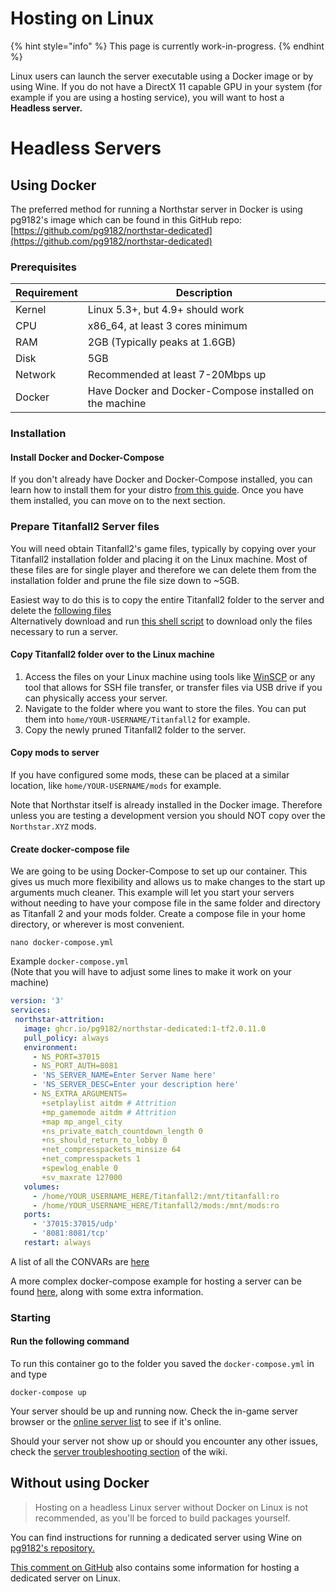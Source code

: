 # Hosting on Linux

{% hint style="info" %}
This page is currently work-in-progress.
{% endhint %}

Linux users can launch the server executable using a Docker image or by using Wine.
If you do not have a DirectX 11 capable GPU in your system (for example if you are using a hosting service), you will want to host a **Headless server.**

# <a name="Headless_Servers">Headless Servers</a>

## Using Docker

The preferred method for running a Northstar server in Docker is using pg9182's image which can be found in this GitHub repo: [https://github.com/pg9182/northstar-dedicated](https://github.com/pg9182/northstar-dedicated)

### Prerequisites

| Requirement | Description                                             |
| ----------- | ------------------------------------------------------- |
| Kernel      | Linux 5.3+, but 4.9+ should work                        |
| CPU         | x86\_64, at least 3 cores minimum                       |
| RAM         | 2GB (Typically peaks at 1.6GB)                          |
| Disk        | 5GB                                                     |
| Network     | Recommended at least 7-20Mbps up                        |
| Docker      | Have Docker and Docker-Compose installed on the machine |

### Installation

#### Install Docker and Docker-Compose

If you don't already have Docker and Docker-Compose installed, you can learn how to install them for your distro [from this guide](https://docs.docker.com/engine/install/). Once you have them installed, you can move on to the next section.

### Prepare Titanfall2 Server files

You will need obtain Titanfall2's game files, typically by copying over your Titanfall2 installation folder and placing it on the Linux machine. Most of these files are for single player and therefore we can delete them from the installation folder and prune the file size down to \~5GB.

Easiest way to do this is to copy the entire Titanfall2 folder to the server and delete the [following files](https://github.com/pg9182/northstar-dedicated#reducing-the-size-) \
Alternatively download and run [this shell script](https://gist.github.com/pg9182/9a962adbfc27e93237cd14e4523c9da8) to download only the files necessary to run a server.

#### Copy Titanfall2 folder over to the Linux machine

1. Access the files on your Linux machine using tools like [WinSCP](https://winscp.net/eng/download.php) or any tool that allows for SSH file transfer, or transfer files via USB drive if you can physically access your server.
2. Navigate to the folder where you want to store the files. You can put them into `home/YOUR-USERNAME/Titanfall2` for example.
3. Copy the newly pruned Titanfall2 folder to the server.

#### Copy mods to server

If you have configured some mods, these can be placed at a similar location, like `home/YOUR-USERNAME/mods` for example.

Note that Northstar itself is already installed in the Docker image. Therefore unless you are testing a development version you should NOT copy over the `Northstar.XYZ` mods.

#### Create docker-compose file

We are going to be using Docker-Compose to set up our container. This gives us much more flexibility and allows us to make changes to the start up arguments much cleaner. This example will let you start your servers without needing to have your compose file in the same folder and directory as Titanfall 2 and your mods folder. Create a compose file in your home directory, or wherever is most convenient.

```
nano docker-compose.yml
```

Example `docker-compose.yml` \
(Note that you will have to adjust some lines to make it work on your machine)

```yaml
version: '3'
services:
 northstar-attrition: 
   image: ghcr.io/pg9182/northstar-dedicated:1-tf2.0.11.0 
   pull_policy: always 
   environment:
     - NS_PORT=37015
     - NS_PORT_AUTH=8081
     - 'NS_SERVER_NAME=Enter Server Name here'
     - 'NS_SERVER_DESC=Enter your description here'
     - NS_EXTRA_ARGUMENTS=
       +setplaylist aitdm # Attrition
       +mp_gamemode aitdm # Attrition
       +map mp_angel_city
       +ns_private_match_countdown_length 0
       +ns_should_return_to_lobby 0
       +net_compresspackets_minsize 64
       +net_compresspackets 1
       +spewlog_enable 0
       +sv_maxrate 127000
   volumes:
     - /home/YOUR_USERNAME_HERE/Titanfall2:/mnt/titanfall:ro
     - /home/YOUR_USERNAME_HERE/Titanfall2/mods:/mnt/mods:ro
   ports:
     - '37015:37015/udp'
     - '8081:8081/tcp'
   restart: always
```

A list of all the CONVARs are [here](../../hosting-a-server-with-northstar/dedicated-server#convars)

A more complex docker-compose example for hosting a server can be found [here](https://github.com/pg9182/northstar-dedicated#container), along with some extra information.

### Starting

#### Run the following command

To run this container go to the folder you saved the `docker-compose.yml` in and type

```
docker-compose up
```

Your server should be up and running now. Check the in-game server browser or the [online server list](https://northstar.tf/servers) to see if it's online.

Should your server not show up or should you encounter any other issues, check the [server troubleshooting section](https://r2northstar.gitbook.io/r2northstar-wiki/hosting-a-server-with-northstar/troubleshooting) of the wiki.

## Without using Docker

> Hosting on a headless Linux server without Docker on Linux is not recommended, as you'll be forced to build packages yourself.

You can find instructions for running a dedicated server using Wine on [pg9182's repository.](https://github.com/pg9182/northstar-dedicated#running-with-wine)

[This comment on GitHub](https://github.com/R2Northstar/Northstar/issues/49#issuecomment-1001094694) also contains some information for hosting a dedicated server on Linux.
